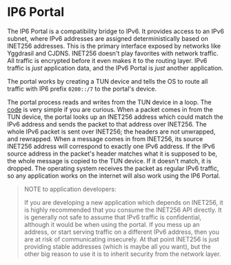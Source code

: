 # IP6 Portal

The IP6 Portal is a compatibility bridge to IPv6.
It provides access to an IPv6 subnet, where IPv6 addresses are assigned deterministically based on INET256 addresses.
This is the primary interface exposed by networks like Yggdrasil and CJDNS.
INET256 doesn't play favorites with network traffic.  All traffic is encrypted before it even makes it to the routing layer.
IPv6 traffic is *just* application data, and the IPv6 Portal is *just* another application.

The portal works by creating a TUN device and tells the OS to route all traffic with IP6 prefix `0200::/7` to the portal's device.

The portal process reads and writes from the TUN device in a loop.
The [code](../pkg/inet256ipv6/portal.go) is very simple if you are curious.
When a packet comes in from the TUN device, the portal looks up an INET256 address which could match the IPv6 address and sends the packet to that address over INET256.
The whole IPv6 packet is sent over INET256; the headers are not unwrapped, and rewrapped.
When a message comes in from INET256, its source INET256 address will correspond to exactly one IPv6 address.
If the IPv6 source address in the packet's header matches what it is supposed to be, the whole message is copied to the TUN device.  If it doesn't match, it is dropped.
The operating system receives the packet as regular IPv6 traffic, so any application works on the internet will also work using the IP6 Portal.

> NOTE to application developers:
>
> If you are developing a new application which depends on INET256, it is highly recommended that you consume the INET256 API directly.
It is generally not safe to assume that IPv6 traffic is confidential, although it would be when using the portal.
If you mess up an address, or start serving traffic on a different IPv6 address, then you are at risk of communicating insecurely.
At that point INET256 is just providing stable addresses (which is maybe all you want), but the other big reason to use it is to inherit security from the network layer.

